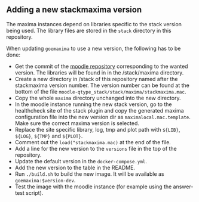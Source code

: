 Adding a new stackmaxima version
--------------------------------

The maxima instances depend on libraries specific to the stack version being used.
The library files are stored in the `stack` directory in this repository.

When updating `goemaxima` to use a new version, the following has to be done:

* Get the commit of the [moodle repository](https://github.com/maths/moodle-qtype_stack) corresponding to the wanted version.
  The libraries will be found in in the /stack/maxima directory.
* Create a new directory in /stack of this repository named after the stackmaxima version number.
  The version number can be found at the bottom of the file `moodle-qtype_stack/stack/maxima/stackmaxima.mac`.
* Copy the whole `maxima` directory unchanged into the new directory.
* In the moodle instance running the new stack version, go to the healthcheck site of the stack plugin
  and copy the generated maxima configuration file into the new version dir as `maximalocal.mac.template`.
  Make sure the correct maxima version is selected.
* Replace the site specific library, log, tmp and plot path with `${LIB}`, `${LOG}`, `${TMP}` and `${PLOT}`.
* Comment out the `load("stackmaxima.mac)` at the end of the file.
* Add a line for the new version to the `versions` file in the top of the repository.
* Update the default version in the `docker-compose.yml`.
* Add the new version to the table in the README.
* Run `./build.sh` to build the new image.
  It will be available as `goemaxima:$version-dev`.
* Test the image with the moodle instance (for example using the answer-test script).
